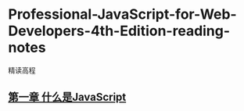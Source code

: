 # Professional-JavaScript-for-Web-Developers-4th-Edition-reading-notes
精读高程

## [第一章 什么是JavaScript](./Chapter1.md)
